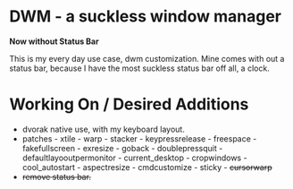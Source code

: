 DWM - a suckless window manager
===============================

__Now without Status Bar__

This is my every day use case, dwm customization.
Mine comes with out a status bar, because I have the most
suckless status bar off all, a clock.

# Working On / Desired Additions

- dvorak native use, with my keyboard layout.
- patches
        - xtile
        - warp
        - stacker
        - keypressrelease
        - freespace
        - fakefullscreen
        - exresize
        - goback
        - doublepressquit
        - defaultlayooutpermonitor
        - current_desktop
        - cropwindows
        - cool_autostart
        - aspectresize
        - cmdcustomize
        - sticky
        - ~~cursorwarp~~
- ~~remove status bar.~~
